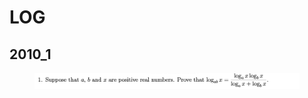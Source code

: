 # LOG

## 2010\_1

<figure><img src="../.gitbook/assets/截屏2023-08-21 下午1.38.52.png" alt=""><figcaption></figcaption></figure>

